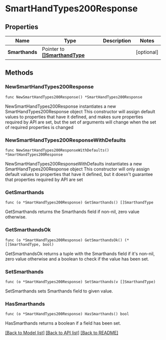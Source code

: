 # SmartHandTypes200Response

## Properties

Name | Type | Description | Notes
------------ | ------------- | ------------- | -------------
**Smarthands** | Pointer to [**[]SmarthandType**](SmarthandType.md) |  | [optional] 

## Methods

### NewSmartHandTypes200Response

`func NewSmartHandTypes200Response() *SmartHandTypes200Response`

NewSmartHandTypes200Response instantiates a new SmartHandTypes200Response object
This constructor will assign default values to properties that have it defined,
and makes sure properties required by API are set, but the set of arguments
will change when the set of required properties is changed

### NewSmartHandTypes200ResponseWithDefaults

`func NewSmartHandTypes200ResponseWithDefaults() *SmartHandTypes200Response`

NewSmartHandTypes200ResponseWithDefaults instantiates a new SmartHandTypes200Response object
This constructor will only assign default values to properties that have it defined,
but it doesn't guarantee that properties required by API are set

### GetSmarthands

`func (o *SmartHandTypes200Response) GetSmarthands() []SmarthandType`

GetSmarthands returns the Smarthands field if non-nil, zero value otherwise.

### GetSmarthandsOk

`func (o *SmartHandTypes200Response) GetSmarthandsOk() (*[]SmarthandType, bool)`

GetSmarthandsOk returns a tuple with the Smarthands field if it's non-nil, zero value otherwise
and a boolean to check if the value has been set.

### SetSmarthands

`func (o *SmartHandTypes200Response) SetSmarthands(v []SmarthandType)`

SetSmarthands sets Smarthands field to given value.

### HasSmarthands

`func (o *SmartHandTypes200Response) HasSmarthands() bool`

HasSmarthands returns a boolean if a field has been set.


[[Back to Model list]](../README.md#documentation-for-models) [[Back to API list]](../README.md#documentation-for-api-endpoints) [[Back to README]](../README.md)


